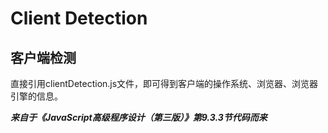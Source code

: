 # Client Detection

## 客户端检测

直接引用clientDetection.js文件，即可得到客户端的操作系统、浏览器、浏览器引擎的信息。

***来自于《JavaScript高级程序设计（第三版）》第9.3.3节代码而来***
